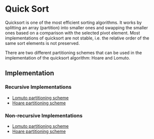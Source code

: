 # Quick Sort

Quicksort is one of the most efficient sorting algorithms. It works by splitting an array (partition) into smaller ones and swapping the smaller ones based on a comparison with the selected pivot element. Most implementations of quicksort are not stable, i.e. the relative order of the same sort elements is not preserved.

There are two different partitioning schemes that can be used in the implementation of the quicksort algorithm: Hoare and Lomuto.

## Implementation

### Recursive Implementations

* [Lomuto partitioning scheme](./QuickSortLomutoRecursive.md)
* [Hoare partitioning scheme](./QuickSortHoareRecursive.md)

### Non-recursive Implementations

* [Lomuto partitioning scheme](./QuickSortLomutoNonRecursive.md)
* [Hoare partitioning scheme](./QuickSortHoareNonRecursive.md)
